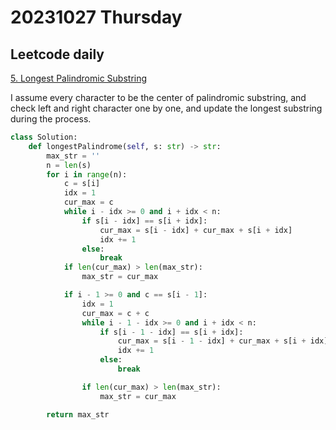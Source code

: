 # 20231027 Thursday

## Leetcode daily

[5. Longest Palindromic Substring](https://leetcode.com/problems/longest-palindromic-substring/description/?envType=daily-question&envId=2023-10-27)

I assume every character to be the center of palindromic substring, and check left and right character one by one, and update the longest substring during the process.

```py
class Solution:
    def longestPalindrome(self, s: str) -> str:
        max_str = ''
        n = len(s)
        for i in range(n):
            c = s[i]
            idx = 1
            cur_max = c
            while i - idx >= 0 and i + idx < n:
                if s[i - idx] == s[i + idx]:
                    cur_max = s[i - idx] + cur_max + s[i + idx]
                    idx += 1
                else:
                    break
            if len(cur_max) > len(max_str):
                max_str = cur_max

            if i - 1 >= 0 and c == s[i - 1]:
                idx = 1
                cur_max = c + c
                while i - 1 - idx >= 0 and i + idx < n:
                    if s[i - 1 - idx] == s[i + idx]:
                        cur_max = s[i - 1 - idx] + cur_max + s[i + idx]
                        idx += 1
                    else:
                        break

                if len(cur_max) > len(max_str):
                    max_str = cur_max

        return max_str
```
